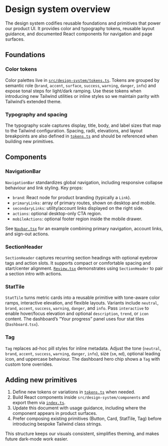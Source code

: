 # Design system overview

The design system codifies reusable foundations and primitives that power our product UI. It provides color and typography tokens, reusable layout guidance, and documented React components for navigation and page surfaces.

## Foundations

### Color tokens

Color palettes live in [`src/design-system/tokens.ts`](../../chd-qbank/src/design-system/tokens.ts). Tokens are grouped by semantic role (`brand`, `accent`, `surface`, `success`, `warning`, `danger`, `info`) and expose tonal steps for light/dark ramping. Use these tokens when introducing new Tailwind utilities or inline styles so we maintain parity with Tailwind’s extended theme.

### Typography and spacing

The typography scale captures display, title, body, and label sizes that map to the Tailwind configuration. Spacing, radii, elevations, and layout breakpoints are also defined in [`tokens.ts`](../../chd-qbank/src/design-system/tokens.ts) and should be referenced when building new primitives.

## Components

### NavigationBar

`NavigationBar` standardizes global navigation, including responsive collapse behaviour and link styling. Key props:

- `brand`: React node for product branding (typically a `Link`).
- `primaryLinks`: array of primary routes, shown on desktop and mobile.
- `secondaryLinks`: utility/account links displayed on the right side.
- `actions`: optional desktop-only CTA region.
- `mobileActions`: optional footer region inside the mobile drawer.

See [`Navbar.tsx`](../../chd-qbank/src/components/Navbar.tsx) for an example combining primary navigation, account links, and sign-out actions.

### SectionHeader

`SectionHeader` captures recurring section headings with optional eyebrow tags and action slots. It supports compact or comfortable spacing and start/center alignment. [`Review.tsx`](../../chd-qbank/src/pages/Review.tsx) demonstrates using `SectionHeader` to pair a section intro with actions.

### StatTile

`StatTile` turns metric cards into a reusable primitive with tone-aware color ramps, interactive elevation, and flexible layouts. Variants include `neutral`, `brand`, `accent`, `success`, `warning`, `danger`, and `info`. Pass `interactive` to enable hover/focus elevation and optional `description`, `trend`, or `icon` content. The dashboard’s “Your progress” panel uses four stat tiles (`Dashboard.tsx`).

### Tag

`Tag` replaces ad-hoc pill styles for inline metadata. Adjust the tone (`neutral`, `brand`, `accent`, `success`, `warning`, `danger`, `info`), size (`sm`, `md`), optional leading icon, and uppercase behaviour. The dashboard hero chip shows a `Tag` with custom tone overrides.

## Adding new primitives

1. Define new tokens or variations in [`tokens.ts`](../../chd-qbank/src/design-system/tokens.ts) when needed.
2. Build React components inside `src/design-system/components` and export them via [`index.ts`](../../chd-qbank/src/design-system/index.ts).
3. Update this document with usage guidance, including where the component appears in product surfaces.
4. Prefer composing existing primitives (Button, Card, StatTile, Tag) before introducing bespoke Tailwind class strings.

This structure keeps our visuals consistent, simplifies theming, and makes future dark-mode work easier.
